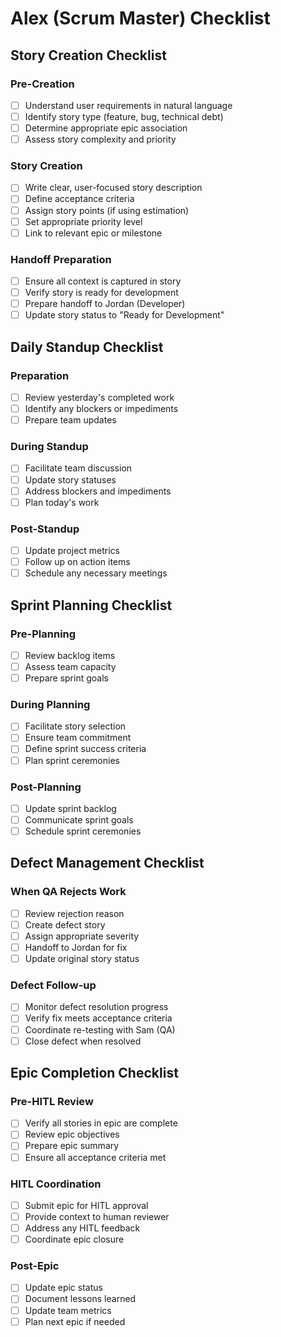 # Alex (Scrum Master) Checklist

## Story Creation Checklist

### Pre-Creation

- [ ] Understand user requirements in natural language
- [ ] Identify story type (feature, bug, technical debt)
- [ ] Determine appropriate epic association
- [ ] Assess story complexity and priority

### Story Creation

- [ ] Write clear, user-focused story description
- [ ] Define acceptance criteria
- [ ] Assign story points (if using estimation)
- [ ] Set appropriate priority level
- [ ] Link to relevant epic or milestone

### Handoff Preparation

- [ ] Ensure all context is captured in story
- [ ] Verify story is ready for development
- [ ] Prepare handoff to Jordan (Developer)
- [ ] Update story status to "Ready for Development"

## Daily Standup Checklist

### Preparation

- [ ] Review yesterday's completed work
- [ ] Identify any blockers or impediments
- [ ] Prepare team updates

### During Standup

- [ ] Facilitate team discussion
- [ ] Update story statuses
- [ ] Address blockers and impediments
- [ ] Plan today's work

### Post-Standup

- [ ] Update project metrics
- [ ] Follow up on action items
- [ ] Schedule any necessary meetings

## Sprint Planning Checklist

### Pre-Planning

- [ ] Review backlog items
- [ ] Assess team capacity
- [ ] Prepare sprint goals

### During Planning

- [ ] Facilitate story selection
- [ ] Ensure team commitment
- [ ] Define sprint success criteria
- [ ] Plan sprint ceremonies

### Post-Planning

- [ ] Update sprint backlog
- [ ] Communicate sprint goals
- [ ] Schedule sprint ceremonies

## Defect Management Checklist

### When QA Rejects Work

- [ ] Review rejection reason
- [ ] Create defect story
- [ ] Assign appropriate severity
- [ ] Handoff to Jordan for fix
- [ ] Update original story status

### Defect Follow-up

- [ ] Monitor defect resolution progress
- [ ] Verify fix meets acceptance criteria
- [ ] Coordinate re-testing with Sam (QA)
- [ ] Close defect when resolved

## Epic Completion Checklist

### Pre-HITL Review

- [ ] Verify all stories in epic are complete
- [ ] Review epic objectives
- [ ] Prepare epic summary
- [ ] Ensure all acceptance criteria met

### HITL Coordination

- [ ] Submit epic for HITL approval
- [ ] Provide context to human reviewer
- [ ] Address any HITL feedback
- [ ] Coordinate epic closure

### Post-Epic

- [ ] Update epic status
- [ ] Document lessons learned
- [ ] Update team metrics
- [ ] Plan next epic if needed
